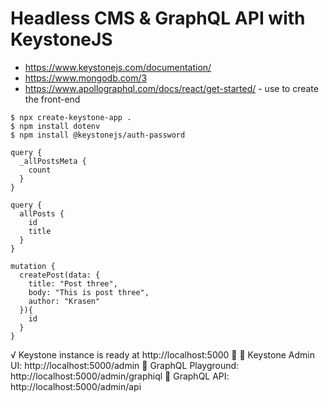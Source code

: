 # Headless CMS & GraphQL API with KeystoneJS

- https://www.keystonejs.com/documentation/
- https://www.mongodb.com/3
- https://www.apollographql.com/docs/react/get-started/ - use to create the front-end

```
$ npx create-keystone-app .
$ npm install dotenv
$ npm install @keystonejs/auth-password
```

```
query {
  _allPostsMeta {
    count
  }
}

query {
  allPosts {
    id
    title
  }
}

mutation {
  createPost(data: {
    title: "Post three",
    body: "This is post three",
    author: "Krasen"
  }){
    id
  }
}
```

√ Keystone instance is ready at http://localhost:5000 🚀
🔗 Keystone Admin UI: http://localhost:5000/admin
🔗 GraphQL Playground: http://localhost:5000/admin/graphiql
🔗 GraphQL API: http://localhost:5000/admin/api
